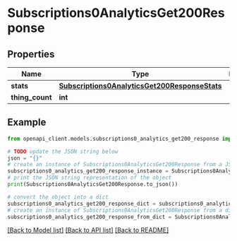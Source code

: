 # Subscriptions0AnalyticsGet200Response


## Properties

Name | Type | Description | Notes
------------ | ------------- | ------------- | -------------
**stats** | [**Subscriptions0AnalyticsGet200ResponseStats**](Subscriptions0AnalyticsGet200ResponseStats.md) |  | [optional] 
**thing_count** | **int** |  | [optional] 

## Example

```python
from openapi_client.models.subscriptions0_analytics_get200_response import Subscriptions0AnalyticsGet200Response

# TODO update the JSON string below
json = "{}"
# create an instance of Subscriptions0AnalyticsGet200Response from a JSON string
subscriptions0_analytics_get200_response_instance = Subscriptions0AnalyticsGet200Response.from_json(json)
# print the JSON string representation of the object
print(Subscriptions0AnalyticsGet200Response.to_json())

# convert the object into a dict
subscriptions0_analytics_get200_response_dict = subscriptions0_analytics_get200_response_instance.to_dict()
# create an instance of Subscriptions0AnalyticsGet200Response from a dict
subscriptions0_analytics_get200_response_from_dict = Subscriptions0AnalyticsGet200Response.from_dict(subscriptions0_analytics_get200_response_dict)
```
[[Back to Model list]](../README.md#documentation-for-models) [[Back to API list]](../README.md#documentation-for-api-endpoints) [[Back to README]](../README.md)



